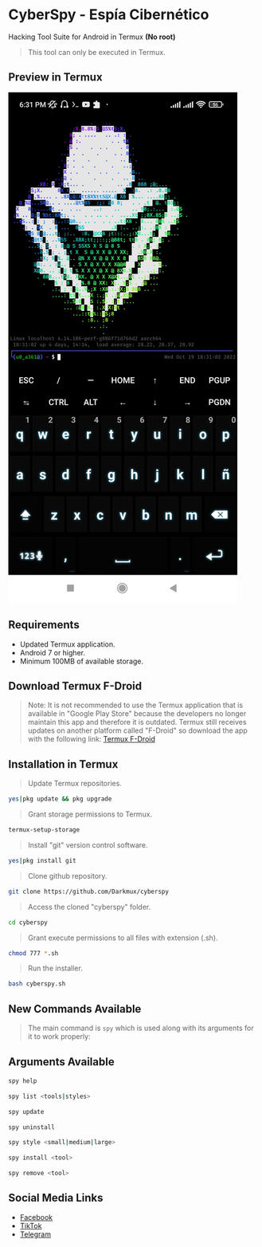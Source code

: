 # CyberSpy - Espía Cibernético
Hacking Tool Suite for Android in Termux **(No root)**
> This tool can only be executed in Termux.
## Preview in Termux
![CyberSpy](https://github.com/Darkmux/cyberspy/blob/main/images/CyberSpy.png)
## Requirements
* Updated Termux application.
* Android 7 or higher.
* Minimum 100MB of available storage.
## Download Termux F-Droid
> Note: It is not recommended to use the Termux application that is available in "Google Play Store" because the developers no longer maintain this app and therefore it is outdated.  Termux still receives updates on another platform called "F-Droid" so download the app with the following link:
[Termux F-Droid](https://f-droid.org/en/packages/com.termux)
## Installation in Termux
> Update Termux repositories.

```bash
yes|pkg update && pkg upgrade
```

> Grant storage permissions to Termux.

```bash
termux-setup-storage
```

> Install "git" version control software.

```bash
yes|pkg install git
```

> Clone github repository.

```bash
git clone https://github.com/Darkmux/cyberspy
```

> Access the cloned "cyberspy" folder.

```bash
cd cyberspy
```

> Grant execute permissions to all files with extension (.sh).

```bash
chmod 777 *.sh
```

> Run the installer.

```bash
bash cyberspy.sh
```
## New Commands Available
> The main command is `spy` which is used along with its arguments for it to work properly:
## Arguments Available
```bash
spy help
```
```bash
spy list <tools|styles>
```
```bash
spy update
```
```bash
spy uninstall
```
```bash
spy style <small|medium|large>
```
```bash
spy install <tool>
```
```bash
spy remove <tool>
```
## Social Media Links
* [Facebook](https://www.facebook.com/whitehacks00 "WHITE HACKS")
* [TikTok](https://tiktok.com/@whitehacks00 "WHITE HACKS")
* [Telegram](https://t.me/whitehacks00 "WHITE HACKS")
